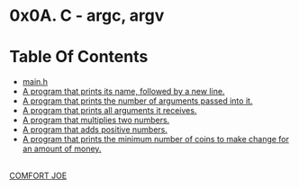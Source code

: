 # 0x0A. C - argc, argv

# Table Of Contents
  
   <div>
     <ul>
       <li><a href="https://github.com/mhzcee/Alx-low_level_programming/blob/master/0x0A-argc_argv/main.h">main.h</li>
       <li><a href="https://github.com/mhzcee/Alx-low_level_programming/blob/master/0x0A-argc_argv/0-whatsmyname.c">A program that prints its name, followed by a new line.</a></li>
       <li><a href="https://github.com/mhzcee/Alx-low_level_programming/blob/master/0x0A-argc_argv/1-args.c">A program that prints the number of arguments passed into it.</li>
       <li><a href="https://github.com/mhzcee/Alx-low_level_programming/blob/master/0x0A-argc_argv/2-args.c">A program that prints all arguments it receives.</li>
       <li><a href="https://github.com/mhzcee/Alx-low_level_programming/blob/master/0x0A-argc_argv/3-mul.c">A program that multiplies two numbers.</li>
      <li><a href="https://github.com/mhzcee/Alx-low_level_programming/blob/master/0x0A-argc_argv/4-add.c">A program that adds positive numbers.</li>
      <li><a href="https://github.com/mhzcee/Alx-low_level_programming/blob/master/0x0A-argc_argv/100-change.c">A program that prints the minimum number of coins to make change for an amount of money.</li>
    </ul>
  </div>
 
  <br>
  <a href="https://github.com/mhzcee">COMFORT JOE</a>

